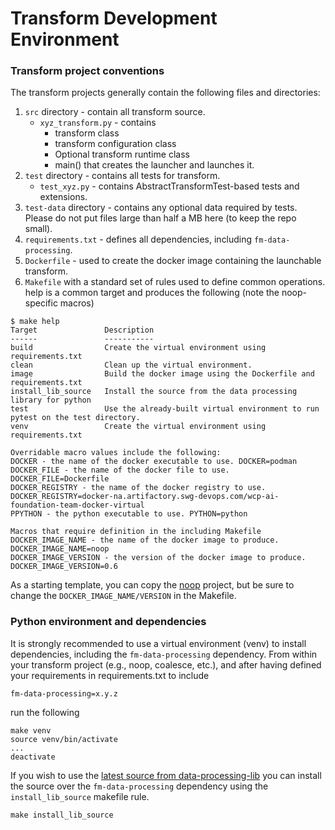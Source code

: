 # Transform Development Environment

### Transform project conventions
The transform projects generally contain the following files and directories: 
1. `src` directory - contain all transform source.
   * `xyz_transform.py` - contains 
      * transform class
      * transform configuration class
      * Optional transform runtime class
      * main() that creates the launcher and launches it.
2. `test` directory - contains all tests for transform.
   *  `test_xyz.py` - contains AbstractTransformTest-based tests and extensions. 
3. `test-data` directory - contains any optional data required by tests. Please do
not put files large than half a MB here (to keep the repo small).
3. `requirements.txt` - defines all dependencies, including `fm-data-processing`.
4. `Dockerfile` - used to create the docker image containing the launchable transform.
5. `Makefile` with a standard set of rules used to define common operations. help is
a common target and produces the following (note the noop-specific macros)
```
$ make help
Target               Description
------               -----------
build                Create the virtual environment using requirements.txt
clean                Clean up the virtual environment.
image                Build the docker image using the Dockerfile and requirements.txt 
install_lib_source   Install the source from the data processing library for python 
test                 Use the already-built virtual environment to run pytest on the test directory. 
venv                 Create the virtual environment using requirements.txt

Overridable macro values include the following:
DOCKER - the name of the docker executable to use. DOCKER=podman
DOCKER_FILE - the name of the docker file to use. DOCKER_FILE=Dockerfile
DOCKER_REGISTRY - the name of the docker registry to use. DOCKER_REGISTRY=docker-na.artifactory.swg-devops.com/wcp-ai-foundation-team-docker-virtual
PPYTHON - the python executable to use. PYTHON=python

Macros that require definition in the including Makefile
DOCKER_IMAGE_NAME - the name of the docker image to produce. DOCKER_IMAGE_NAME=noop
DOCKER_IMAGE_VERSION - the version of the docker image to produce. DOCKER_IMAGE_VERSION=0.6

```  
As a starting template, you can copy the [noop](../../transforms/universal/noop) project,
but be sure to change the `DOCKER_IMAGE_NAME/VERSION` in the Makefile.

### Python environment and dependencies
It is strongly recommended to use a virtual environment (venv) to
install dependencies, including the `fm-data-processing` dependency.
From within your transform project (e.g., noop, coalesce, etc.),
and after having defined your requirements in requirements.txt to
include
```
fm-data-processing=x.y.z
```
run the following
```
make venv
source venv/bin/activate
...
deactivate
```
If you wish to use the [latest source from 
data-processing-lib](../src) you can install the source over the 
`fm-data-processing` dependency using the `install_lib_source` makefile rule.
```
make install_lib_source
```

